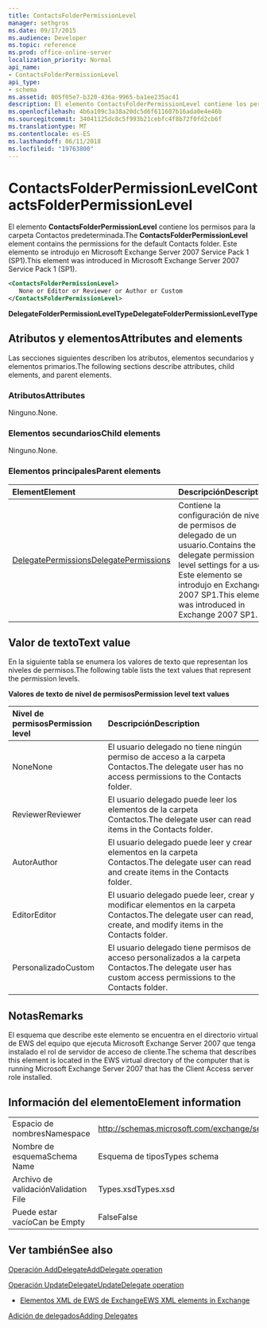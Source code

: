 ```yaml
---
title: ContactsFolderPermissionLevel
manager: sethgros
ms.date: 09/17/2015
ms.audience: Developer
ms.topic: reference
ms.prod: office-online-server
localization_priority: Normal
api_name:
- ContactsFolderPermissionLevel
api_type:
- schema
ms.assetid: 805f05e7-b320-436a-9965-ba1ee235ac41
description: El elemento ContactsFolderPermissionLevel contiene los permisos para la carpeta Contactos predeterminada. Este elemento se introdujo en Microsoft Exchange Server 2007 Service Pack 1 (SP1).
ms.openlocfilehash: 4b6a109c3a38a20dc5d6f611607b16ada0e4e46b
ms.sourcegitcommit: 34041125dc8c5f993b21cebfc4f8b72f0fd2cb6f
ms.translationtype: MT
ms.contentlocale: es-ES
ms.lasthandoff: 06/11/2018
ms.locfileid: "19763800"
---
```

# <a name="contactsfolderpermissionlevel"></a><span data-ttu-id="53419-104">ContactsFolderPermissionLevel</span><span class="sxs-lookup"><span data-stu-id="53419-104">ContactsFolderPermissionLevel</span></span>

<span data-ttu-id="53419-105">El elemento **ContactsFolderPermissionLevel** contiene los permisos para la carpeta Contactos predeterminada.</span><span class="sxs-lookup"><span data-stu-id="53419-105">The **ContactsFolderPermissionLevel** element contains the permissions for the default Contacts folder.</span></span> <span data-ttu-id="53419-106">Este elemento se introdujo en Microsoft Exchange Server 2007 Service Pack 1 (SP1).</span><span class="sxs-lookup"><span data-stu-id="53419-106">This element was introduced in Microsoft Exchange Server 2007 Service Pack 1 (SP1).</span></span> 
  
```xml
<ContactsFolderPermissionLevel>
   None or Editor or Reviewer or Author or Custom
</ContactsFolderPermissionLevel>
```

 <span data-ttu-id="53419-107">**DelegateFolderPermissionLevelType**</span><span class="sxs-lookup"><span data-stu-id="53419-107">**DelegateFolderPermissionLevelType**</span></span>
## <a name="attributes-and-elements"></a><span data-ttu-id="53419-108">Atributos y elementos</span><span class="sxs-lookup"><span data-stu-id="53419-108">Attributes and elements</span></span>

<span data-ttu-id="53419-109">Las secciones siguientes describen los atributos, elementos secundarios y elementos primarios.</span><span class="sxs-lookup"><span data-stu-id="53419-109">The following sections describe attributes, child elements, and parent elements.</span></span>
  
### <a name="attributes"></a><span data-ttu-id="53419-110">Atributos</span><span class="sxs-lookup"><span data-stu-id="53419-110">Attributes</span></span>

<span data-ttu-id="53419-111">Ninguno.</span><span class="sxs-lookup"><span data-stu-id="53419-111">None.</span></span>
  
### <a name="child-elements"></a><span data-ttu-id="53419-112">Elementos secundarios</span><span class="sxs-lookup"><span data-stu-id="53419-112">Child elements</span></span>

<span data-ttu-id="53419-113">Ninguno.</span><span class="sxs-lookup"><span data-stu-id="53419-113">None.</span></span>
  
### <a name="parent-elements"></a><span data-ttu-id="53419-114">Elementos principales</span><span class="sxs-lookup"><span data-stu-id="53419-114">Parent elements</span></span>

|<span data-ttu-id="53419-115">**Element**</span><span class="sxs-lookup"><span data-stu-id="53419-115">**Element**</span></span>|<span data-ttu-id="53419-116">**Descripción**</span><span class="sxs-lookup"><span data-stu-id="53419-116">**Description**</span></span>|
|:-----|:-----|
|[<span data-ttu-id="53419-117">DelegatePermissions</span><span class="sxs-lookup"><span data-stu-id="53419-117">DelegatePermissions</span></span>](delegatepermissions.md) <br/> |<span data-ttu-id="53419-118">Contiene la configuración de nivel de permisos de delegado de un usuario.</span><span class="sxs-lookup"><span data-stu-id="53419-118">Contains the delegate permission level settings for a user.</span></span> <span data-ttu-id="53419-119">Este elemento se introdujo en Exchange 2007 SP1.</span><span class="sxs-lookup"><span data-stu-id="53419-119">This element was introduced in Exchange 2007 SP1.</span></span>  <br/> |
   
## <a name="text-value"></a><span data-ttu-id="53419-120">Valor de texto</span><span class="sxs-lookup"><span data-stu-id="53419-120">Text value</span></span>

<span data-ttu-id="53419-121">En la siguiente tabla se enumera los valores de texto que representan los niveles de permisos.</span><span class="sxs-lookup"><span data-stu-id="53419-121">The following table lists the text values that represent the permission levels.</span></span>
  
<span data-ttu-id="53419-122">**Valores de texto de nivel de permisos**</span><span class="sxs-lookup"><span data-stu-id="53419-122">**Permission level text values**</span></span>

|<span data-ttu-id="53419-123">**Nivel de permisos**</span><span class="sxs-lookup"><span data-stu-id="53419-123">**Permission level**</span></span>|<span data-ttu-id="53419-124">**Descripción**</span><span class="sxs-lookup"><span data-stu-id="53419-124">**Description**</span></span>|
|:-----|:-----|
|<span data-ttu-id="53419-125">None</span><span class="sxs-lookup"><span data-stu-id="53419-125">None</span></span>  <br/> |<span data-ttu-id="53419-126">El usuario delegado no tiene ningún permiso de acceso a la carpeta Contactos.</span><span class="sxs-lookup"><span data-stu-id="53419-126">The delegate user has no access permissions to the Contacts folder.</span></span>  <br/> |
|<span data-ttu-id="53419-127">Reviewer</span><span class="sxs-lookup"><span data-stu-id="53419-127">Reviewer</span></span>  <br/> |<span data-ttu-id="53419-128">El usuario delegado puede leer los elementos de la carpeta Contactos.</span><span class="sxs-lookup"><span data-stu-id="53419-128">The delegate user can read items in the Contacts folder.</span></span>  <br/> |
|<span data-ttu-id="53419-129">Autor</span><span class="sxs-lookup"><span data-stu-id="53419-129">Author</span></span>  <br/> |<span data-ttu-id="53419-130">El usuario delegado puede leer y crear elementos en la carpeta Contactos.</span><span class="sxs-lookup"><span data-stu-id="53419-130">The delegate user can read and create items in the Contacts folder.</span></span>  <br/> |
|<span data-ttu-id="53419-131">Editor</span><span class="sxs-lookup"><span data-stu-id="53419-131">Editor</span></span>  <br/> |<span data-ttu-id="53419-132">El usuario delegado puede leer, crear y modificar elementos en la carpeta Contactos.</span><span class="sxs-lookup"><span data-stu-id="53419-132">The delegate user can read, create, and modify items in the Contacts folder.</span></span>  <br/> |
|<span data-ttu-id="53419-133">Personalizado</span><span class="sxs-lookup"><span data-stu-id="53419-133">Custom</span></span>  <br/> |<span data-ttu-id="53419-134">El usuario delegado tiene permisos de acceso personalizados a la carpeta Contactos.</span><span class="sxs-lookup"><span data-stu-id="53419-134">The delegate user has custom access permissions to the Contacts folder.</span></span>  <br/> |
   
## <a name="remarks"></a><span data-ttu-id="53419-135">Notas</span><span class="sxs-lookup"><span data-stu-id="53419-135">Remarks</span></span>

<span data-ttu-id="53419-136">El esquema que describe este elemento se encuentra en el directorio virtual de EWS del equipo que ejecuta Microsoft Exchange Server 2007 que tenga instalado el rol de servidor de acceso de cliente.</span><span class="sxs-lookup"><span data-stu-id="53419-136">The schema that describes this element is located in the EWS virtual directory of the computer that is running Microsoft Exchange Server 2007 that has the Client Access server role installed.</span></span>
  
## <a name="element-information"></a><span data-ttu-id="53419-137">Información del elemento</span><span class="sxs-lookup"><span data-stu-id="53419-137">Element information</span></span>

|||
|:-----|:-----|
|<span data-ttu-id="53419-138">Espacio de nombres</span><span class="sxs-lookup"><span data-stu-id="53419-138">Namespace</span></span>  <br/> |http://schemas.microsoft.com/exchange/services/2006/types  <br/> |
|<span data-ttu-id="53419-139">Nombre de esquema</span><span class="sxs-lookup"><span data-stu-id="53419-139">Schema Name</span></span>  <br/> |<span data-ttu-id="53419-140">Esquema de tipos</span><span class="sxs-lookup"><span data-stu-id="53419-140">Types schema</span></span>  <br/> |
|<span data-ttu-id="53419-141">Archivo de validación</span><span class="sxs-lookup"><span data-stu-id="53419-141">Validation File</span></span>  <br/> |<span data-ttu-id="53419-142">Types.xsd</span><span class="sxs-lookup"><span data-stu-id="53419-142">Types.xsd</span></span>  <br/> |
|<span data-ttu-id="53419-143">Puede estar vacío</span><span class="sxs-lookup"><span data-stu-id="53419-143">Can be Empty</span></span>  <br/> |<span data-ttu-id="53419-144">False</span><span class="sxs-lookup"><span data-stu-id="53419-144">False</span></span>  <br/> |
   
## <a name="see-also"></a><span data-ttu-id="53419-145">Ver también</span><span class="sxs-lookup"><span data-stu-id="53419-145">See also</span></span>



[<span data-ttu-id="53419-146">Operación AddDelegate</span><span class="sxs-lookup"><span data-stu-id="53419-146">AddDelegate operation</span></span>](adddelegate-operation.md)
  
[<span data-ttu-id="53419-147">Operación UpdateDelegate</span><span class="sxs-lookup"><span data-stu-id="53419-147">UpdateDelegate operation</span></span>](updatedelegate-operation.md)


- [<span data-ttu-id="53419-148">Elementos XML de EWS de Exchange</span><span class="sxs-lookup"><span data-stu-id="53419-148">EWS XML elements in Exchange</span></span>](ews-xml-elements-in-exchange.md)


[<span data-ttu-id="53419-149">Adición de delegados</span><span class="sxs-lookup"><span data-stu-id="53419-149">Adding Delegates</span></span>](http://msdn.microsoft.com/library/3a744150-66a3-4a13-9433-793603ba5038%28Office.15%29.aspx)

